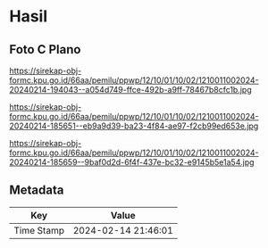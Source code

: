 # Hasil

## Foto C Plano

https://sirekap-obj-formc.kpu.go.id/66aa/pemilu/ppwp/12/10/01/10/02/1210011002024-20240214-194043--a054d749-ffce-492b-a9ff-78467b8cfc1b.jpg

https://sirekap-obj-formc.kpu.go.id/66aa/pemilu/ppwp/12/10/01/10/02/1210011002024-20240214-185651--eb9a9d39-ba23-4f84-ae97-f2cb99ed653e.jpg

https://sirekap-obj-formc.kpu.go.id/66aa/pemilu/ppwp/12/10/01/10/02/1210011002024-20240214-185659--9baf0d2d-6f4f-437e-bc32-e9145b5e1a54.jpg


## Metadata

| Key        | Value               |
| ---------- | ------------------- |
| Time Stamp | 2024-02-14 21:46:01 |



